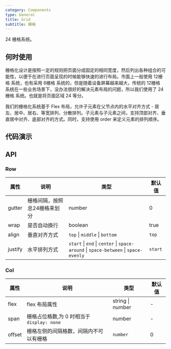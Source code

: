 ```yaml
---
category: Components
type: General
title: Grid
subtitle: 栅格
---
```


24 栅格系统。

## 何时使用

栅格化设计是按照一定的规则把页面分成固定的相同宽度，然后列出各种组合的可能性，以便于在进行页面呈现的时候能够快速的进行布局。市面上一般使用 12栅格 系统，也有采用 8栅格 系统的，但是随着设备屏幕越来越大，传统的 12栅格 系统在一些业务场景下，没办法很好的解决元素布局的问题，所以我们使用了 24栅格 系统。也就是将页面区域 24 等分。

我们的栅格化系统基于 Flex 布局，允许子元素在父节点内的水平对齐方式 - 居左、居中、居右、等宽排列、分散排列。子元素与子元素之间，支持顶部对齐、垂直居中对齐、底部对齐的方式。同时，支持使用 order 来定义元素的排列顺序。

## 代码演示

## API
### Row

| 属性 | 说明 | 类型 | 默认值 |
| --- | --- | --- | --- |
| gutter | 栅格间隔，按照总24栅格来划分 | number | 0 |
| wrap | 是否自动换行 | boolean | true |
| align | 垂直对齐方式 | `top` \| `middle` \| `bottom` | `top` |
| justify | 水平排列方式 | `start` \| `end` \| `center` \| `space-around` \| `space-between` \| `space-evenly` | `start` |

### Col
| 属性 | 说明 | 类型 | 默认值 |
| --- | --- | --- | --- |
| flex | flex 布局属性 | string \| number | - |
| span | 栅格占位格数,为 0 时相当于 `display: none` | number | - |
| offset | 栅格左侧的间隔格数，间隔内不可以有栅格 | `number` | 0 |
